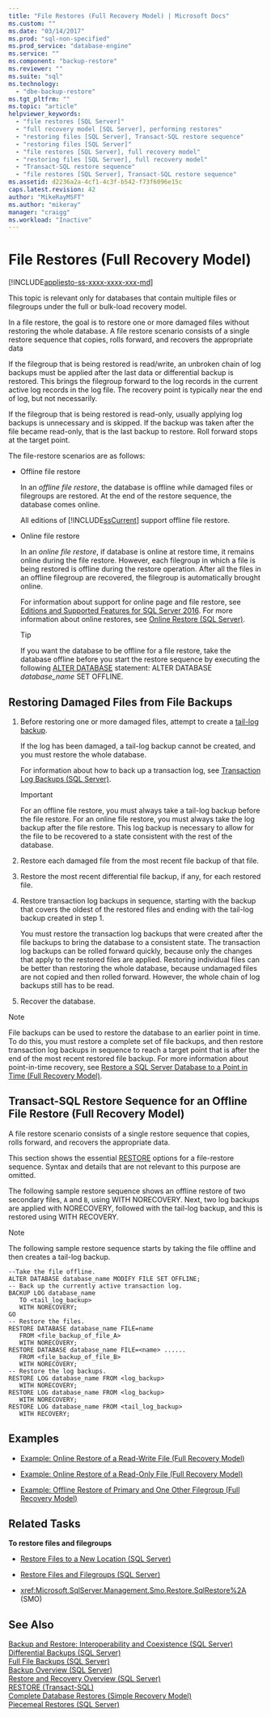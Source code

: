 ```yaml
---
title: "File Restores (Full Recovery Model) | Microsoft Docs"
ms.custom: ""
ms.date: "03/14/2017"
ms.prod: "sql-non-specified"
ms.prod_service: "database-engine"
ms.service: ""
ms.component: "backup-restore"
ms.reviewer: ""
ms.suite: "sql"
ms.technology: 
  - "dbe-backup-restore"
ms.tgt_pltfrm: ""
ms.topic: "article"
helpviewer_keywords: 
  - "file restores [SQL Server]"
  - "full recovery model [SQL Server], performing restores"
  - "restoring files [SQL Server], Transact-SQL restore sequence"
  - "restoring files [SQL Server]"
  - "file restores [SQL Server], full recovery model"
  - "restoring files [SQL Server], full recovery model"
  - "Transact-SQL restore sequence"
  - "file restores [SQL Server], Transact-SQL restore sequence"
ms.assetid: d2236a2a-4cf1-4c3f-b542-f73f6096e15c
caps.latest.revision: 42
author: "MikeRayMSFT"
ms.author: "mikeray"
manager: "craigg"
ms.workload: "Inactive"
---
```

# File Restores (Full Recovery Model)
[!INCLUDE[appliesto-ss-xxxx-xxxx-xxx-md](../../includes/appliesto-ss-xxxx-xxxx-xxx-md.md)]

  This topic is relevant only for databases that contain multiple files or filegroups under the full or bulk-load recovery model.  
  
 In a file restore, the goal is to restore one or more damaged files without restoring the whole database. A file restore scenario consists of a single restore sequence that copies, rolls forward, and recovers the appropriate data  
  
 If the filegroup that is being restored is read/write, an unbroken chain of log backups must be applied after the last data or differential backup is restored. This brings the filegroup forward to the log records in the current active log records in the log file. The recovery point is typically near the end of log, but not necessarily.  
  
 If the filegroup that is being restored is read-only, usually applying log backups is unnecessary and is skipped. If the backup was taken after the file became read-only, that is the last backup to restore. Roll forward stops at the target point.  
  
 The file-restore scenarios are as follows:  
  
-   Offline file restore  
  
     In an *offline file restore*, the database is offline while damaged files or filegroups are restored. At the end of the restore sequence, the database comes online.  
  
     All editions of [!INCLUDE[ssCurrent](../../includes/sscurrent-md.md)] support offline file restore.  
  
-   Online file restore  
  
     In an *online file restore*, if database is online at restore time, it remains online during the file restore. However, each filegroup in which a file is being restored is offline during the restore operation. After all the files in an offline filegroup are recovered, the filegroup is automatically brought online.  
  
     For information about support for online page and file restore, see [Editions and Supported Features for SQL Server 2016](../../sql-server/editions-and-supported-features-for-sql-server-2016.md). For more information about online restores, see [Online Restore (SQL Server)](../../relational-databases/backup-restore/online-restore-sql-server.md).
  
    > [!TIP]  
    >  If you want the database to be offline for a file restore, take the database offline before you start the restore sequence by executing the following [ALTER DATABASE](../../t-sql/statements/alter-database-transact-sql-set-options.md) statement: ALTER DATABASE *database_name* SET OFFLINE.  
  
  
##  <a name="Overview"></a> Restoring Damaged Files from File Backups  
  
1.  Before restoring one or more damaged files, attempt to create a [tail-log backup](../../relational-databases/backup-restore/tail-log-backups-sql-server.md).  
  
     If the log has been damaged, a tail-log backup cannot be created, and you must restore the whole database.  
  
     For information about how to back up a transaction log, see [Transaction Log Backups &#40;SQL Server&#41;](../../relational-databases/backup-restore/transaction-log-backups-sql-server.md).  
  
    > [!IMPORTANT]  
    >  For an offline file restore, you must always take a tail-log backup before the file restore. For an online file restore, you must always take the log backup after the file restore. This log backup is necessary to allow for the file to be recovered to a state consistent with the rest of the database.  
  
2.  Restore each damaged file from the most recent file backup of that file.  
  
3.  Restore the most recent differential file backup, if any, for each restored file.  
  
4.  Restore transaction log backups in sequence, starting with the backup that covers the oldest of the restored files and ending with the tail-log backup created in step 1.  
  
     You must restore the transaction log backups that were created after the file backups to bring the database to a consistent state. The transaction log backups can be rolled forward quickly, because only the changes that apply to the restored files are applied. Restoring individual files can be better than restoring the whole database, because undamaged files are not copied and then rolled forward. However, the whole chain of log backups still has to be read.  
  
5.  Recover the database.  
  
> [!NOTE]  
>  File backups can be used to restore the database to an earlier point in time. To do this, you must restore a complete set of file backups, and then restore transaction log backups in sequence to reach a target point that is after the end of the most recent restored file backup. For more information about point-in-time recovery, see [Restore a SQL Server Database to a Point in Time &#40;Full Recovery Model&#41;](../../relational-databases/backup-restore/restore-a-sql-server-database-to-a-point-in-time-full-recovery-model.md).  
  
## Transact-SQL Restore Sequence for an Offline File Restore (Full Recovery Model)  
 A file restore scenario consists of a single restore sequence that copies, rolls forward, and recovers the appropriate data.  
  
 This section shows the essential [RESTORE](../../t-sql/statements/restore-statements-transact-sql.md) options for a file-restore sequence. Syntax and details that are not relevant to this purpose are omitted.  
  
 The following sample restore sequence shows an offline restore of two secondary files, `A` and `B`, using WITH NORECOVERY. Next, two log backups are applied with NORECOVERY, followed with the tail-log backup, and this is restored using WITH RECOVERY.  
  
> [!NOTE]  
>  The following sample restore sequence starts by taking the file offline and then creates a tail-log backup.  
  
```  
--Take the file offline.  
ALTER DATABASE database_name MODIFY FILE SET OFFLINE;  
-- Back up the currently active transaction log.  
BACKUP LOG database_name  
   TO <tail_log_backup>  
   WITH NORECOVERY;  
GO   
-- Restore the files.  
RESTORE DATABASE database_name FILE=name   
   FROM <file_backup_of_file_A>   
   WITH NORECOVERY;  
RESTORE DATABASE database_name FILE=<name> ......  
   FROM <file_backup_of_file_B>   
   WITH NORECOVERY;  
-- Restore the log backups.  
RESTORE LOG database_name FROM <log_backup>   
   WITH NORECOVERY;  
RESTORE LOG database_name FROM <log_backup>   
   WITH NORECOVERY;  
RESTORE LOG database_name FROM <tail_log_backup>   
   WITH RECOVERY;  
```  
  
## Examples  
  
-   [Example: Online Restore of a Read-Write File &#40;Full Recovery Model&#41;](../../relational-databases/backup-restore/example-online-restore-of-a-read-write-file-full-recovery-model.md)  
  
-   [Example: Online Restore of a Read-Only File &#40;Full Recovery Model&#41;](../../relational-databases/backup-restore/example-online-restore-of-a-read-only-file-full-recovery-model.md)  
  
-   [Example: Offline Restore of Primary and One Other Filegroup &#40;Full Recovery Model&#41;](../../relational-databases/backup-restore/example-offline-restore-of-primary-and-one-other-filegroup-full-recovery-model.md)  
  
##  <a name="RelatedTasks"></a> Related Tasks  
 **To restore files and filegroups**  
  
-   [Restore Files to a New Location &#40;SQL Server&#41;](../../relational-databases/backup-restore/restore-files-to-a-new-location-sql-server.md)  
  
-   [Restore Files and Filegroups &#40;SQL Server&#41;](../../relational-databases/backup-restore/restore-files-and-filegroups-sql-server.md)  
  
-   <xref:Microsoft.SqlServer.Management.Smo.Restore.SqlRestore%2A> (SMO)  
  
  
## See Also  
 [Backup and Restore: Interoperability and Coexistence &#40;SQL Server&#41;](../../relational-databases/backup-restore/backup-and-restore-interoperability-and-coexistence-sql-server.md)   
 [Differential Backups &#40;SQL Server&#41;](../../relational-databases/backup-restore/differential-backups-sql-server.md)   
 [Full File Backups &#40;SQL Server&#41;](../../relational-databases/backup-restore/full-file-backups-sql-server.md)   
 [Backup Overview &#40;SQL Server&#41;](../../relational-databases/backup-restore/backup-overview-sql-server.md)   
 [Restore and Recovery Overview &#40;SQL Server&#41;](../../relational-databases/backup-restore/restore-and-recovery-overview-sql-server.md)   
 [RESTORE &#40;Transact-SQL&#41;](../../t-sql/statements/restore-statements-transact-sql.md)   
 [Complete Database Restores &#40;Simple Recovery Model&#41;](../../relational-databases/backup-restore/complete-database-restores-simple-recovery-model.md)   
 [Piecemeal Restores &#40;SQL Server&#41;](../../relational-databases/backup-restore/piecemeal-restores-sql-server.md)  
  
  
